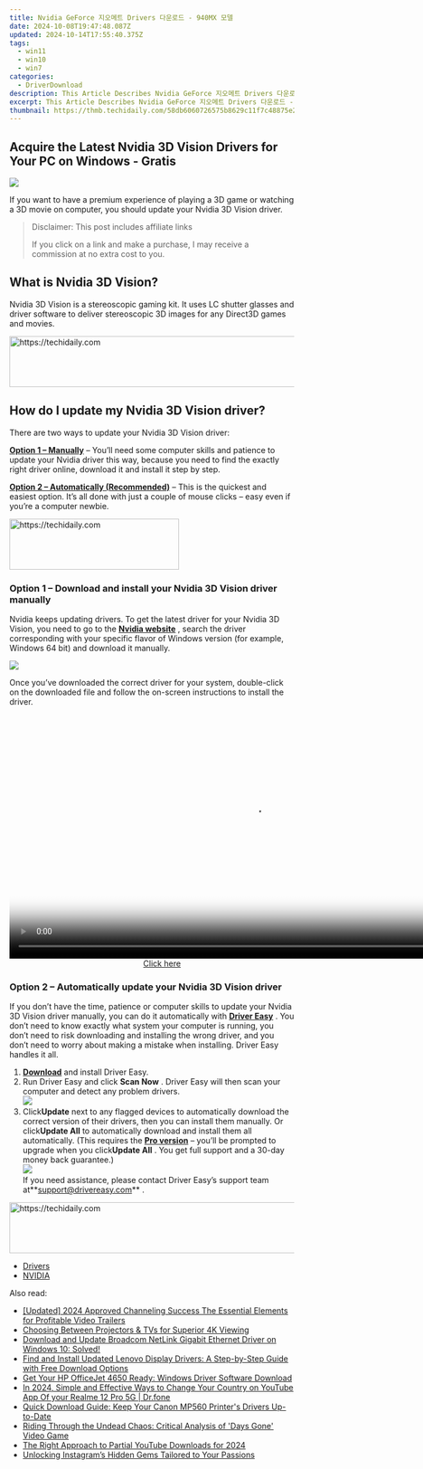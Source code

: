 ```yaml
---
title: Nvidia GeForce 지오메트 Drivers 다운로드 - 940MX 모델
date: 2024-10-08T19:47:48.087Z
updated: 2024-10-14T17:55:40.375Z
tags:
  - win11
  - win10
  - win7
categories:
  - DriverDownload
description: This Article Describes Nvidia GeForce 지오메트 Drivers 다운로드 - 940MX 모델
excerpt: This Article Describes Nvidia GeForce 지오메트 Drivers 다운로드 - 940MX 모델
thumbnail: https://thmb.techidaily.com/58db6060726575b8629c11f7c48875e22b705d59d90ff0cb47cea54cfa62bb48.jpg
---
```


## Acquire the Latest Nvidia 3D Vision Drivers for Your PC on Windows - Gratis

![](https://images.drivereasy.com/wp-content/uploads/2018/09/img_5b8ca1d0abe42.png)

 If you want to have a premium experience of playing a 3D game or watching a 3D movie on computer, you should update your Nvidia 3D Vision driver.

>  Disclaimer: This post includes affiliate links
>
>  If you click on a link and make a purchase, I may receive a commission at no extra cost to you.
>

## **What is Nvidia 3D Vision?**

 Nvidia 3D Vision is a stereoscopic gaming kit. It uses LC shutter glasses and driver software to deliver stereoscopic 3D images for any Direct3D games and movies.

<!-- affiliate ads begin -->
<a href="https://appsumo.8odi.net/c/5597632/2118311/7443" target="_top" id="2118311">
  <img src="//a.impactradius-go.com/display-ad/7443-2118311" border="0" alt="https://techidaily.com" width="728" height="90"/>
</a>
<img height="0" width="0" src="https://appsumo.8odi.net/i/5597632/2118311/7443" style="position:absolute;visibility:hidden;" border="0" />
<!-- affiliate ads end -->

## How do I update my Nvidia 3D Vision driver?

There are two ways to update your Nvidia 3D Vision driver:

[**Option 1 – Manually**](https://tools.techidaily.com/drivereasy/download/) – You’ll need some computer skills and patience to update your Nvidia driver this way, because you need to find the exactly right driver online, download it and install it step by step.

[**Option 2 – Automatically (Recommended)**](https://www.drivereasy.com/knowledge/nvidia-3d-vision-drivers-download-and-update-for-windows/#o2) – This is the quickest and easiest option. It’s all done with just a couple of mouse clicks – easy even if you’re a computer newbie.

<!-- affiliate ads begin -->
<a href="https://aligracehair.sjv.io/c/5597632/2016165/19272" target="_top" id="2016165">
  <img src="//a.impactradius-go.com/display-ad/19272-2016165" border="0" alt="https://techidaily.com" width="300" height="90"/>
</a>
<img height="0" width="0" src="https://aligracehair.sjv.io/i/5597632/2016165/19272" style="position:absolute;visibility:hidden;" border="0" />
<!-- affiliate ads end -->

### Option 1 – Download and install your Nvidia 3D Vision driver manually

 Nvidia keeps updating drivers. To get the latest driver for your Nvidia 3D Vision, you need to go to the **[Nvidia website](https://www.geforce.com/drivers)**  , search the driver corresponding with your specific flavor of Windows version (for example, Windows 64 bit) and download it manually.

![](https://images.drivereasy.com/wp-content/uploads/2018/09/img_5b8cf54320681.jpg)

 Once you’ve downloaded the correct driver for your system, double-click on the downloaded file and follow the on-screen instructions to install the driver.

<!-- affiliate ads begin -->
<span id="1424531">
					<video width="864" height="NaN" style="cursor:pointer"
           poster="//a.impactradius-go.com/display-clicktoplayimage/1424531.png"
           onclick="if(!this.playClicked){this.play();this.setAttribute('controls',true);this.playClicked=true;}">
	   <source src="//a.impactradius-go.com/display-ad/16446-1424531">
	   <img src="//a.impactradius-go.com/display-clicktoplayimage/1424531.png" style="border: none; height: 100%; width: 100%; object-fit: contain">
	</video>
	<div style="width:540px;text-align:center"><a href="javascript:window.open(decodeURIComponent('https%3A%2F%2Flaganoo.pxf.io%2Fc%2F5597632%2F1424531%2F16446'), '_blank');void(0);">Click here</a></div>
</span>
<img height="0" width="0" src="https://imp.pxf.io/i/5597632/1424531/16446" style="position:absolute;visibility:hidden;" border="0" />
<!-- affiliate ads end -->

### Option 2 – Automatically update your Nvidia 3D Vision driver

 If you don’t have the time, patience or computer skills to update your Nvidia 3D Vision driver manually, you can do it automatically with **[Driver Easy](https://tools.techidaily.com/drivereasy/download/)**  . You don’t need to know exactly what system your computer is running, you don’t need to risk downloading and installing the wrong driver, and you don’t need to worry about making a mistake when installing. Driver Easy handles it all.

1. **[Download](https://tools.techidaily.com/drivereasy/download/)**  and install Driver Easy.
2. Run Driver Easy and click **Scan Now** . Driver Easy will then scan your computer and detect any problem drivers.  
![](https://images.drivereasy.com/wp-content/uploads/2018/09/img_5b8ca55eb9848.jpg)
3. Click**Update** next to any flagged devices to automatically download the correct version of their drivers, then you can install them manually. Or click**Update All** to automatically download and install them all automatically. (This requires the **[Pro version](https://tools.techidaily.com/drivereasy/download/)**  – you’ll be prompted to upgrade when you click**Update All** . You get full support and a 30-day money back guarantee.)  
![](https://images.drivereasy.com/wp-content/uploads/2018/09/img_5b8cf71aa9a6a.jpg)  
 If you need assistance, please contact Driver Easy’s support team at**<support@drivereasy.com>** .

<!-- affiliate ads begin -->
<a href="https://appsumo.8odi.net/c/5597632/2129741/7443" target="_top" id="2129741">
  <img src="//a.impactradius-go.com/display-ad/7443-2129741" border="0" alt="https://techidaily.com" width="728" height="90"/>
</a>
<img height="0" width="0" src="https://appsumo.8odi.net/i/5597632/2129741/7443" style="position:absolute;visibility:hidden;" border="0" />
<!-- affiliate ads end -->

* [Drivers](https://tools.techidaily.com/drivereasy/download/)
* [NVIDIA](https://tools.techidaily.com/drivereasy/download/)

<ins class="adsbygoogle"
     style="display:block"
     data-ad-format="autorelaxed"
     data-ad-client="ca-pub-7571918770474297"
     data-ad-slot="1223367746"></ins>

<ins class="adsbygoogle"
     style="display:block"
     data-ad-client="ca-pub-7571918770474297"
     data-ad-slot="8358498916"
     data-ad-format="auto"
     data-full-width-responsive="true"></ins>

<span class="atpl-alsoreadstyle">Also read:</span>
<div><ul>
<li><a href="https://youtube-zero.techidaily.com/ed-2024-approved-channeling-success-the-essential-elements-for-profitable-video-trailers/"><u>[Updated] 2024 Approved Channeling Success The Essential Elements for Profitable Video Trailers</u></a></li>
<li><a href="https://fox-http.techidaily.com/choosing-between-projectors-and-tvs-for-superior-4k-viewing/"><u>Choosing Between Projectors & TVs for Superior 4K Viewing</u></a></li>
<li><a href="https://win-amazing.techidaily.com/download-and-update-broadcom-netlink-gigabit-ethernet-driver-on-windows-10-solved/"><u>Download and Update Broadcom NetLink Gigabit Ethernet Driver on Windows 10: Solved!</u></a></li>
<li><a href="https://win-amazing.techidaily.com/find-and-install-updated-lenovo-display-drivers-a-step-by-step-guide-with-free-download-options/"><u>Find and Install Updated Lenovo Display Drivers: A Step-by-Step Guide with Free Download Options</u></a></li>
<li><a href="https://win-amazing.techidaily.com/get-your-hp-officejet-4650-ready-windows-driver-software-download/"><u>Get Your HP OfficeJet 4650 Ready: Windows Driver Software Download</u></a></li>
<li><a href="https://location-social.techidaily.com/in-2024-simple-and-effective-ways-to-change-your-country-on-youtube-app-of-your-realme-12-pro-5g-drfone-by-drfone-virtual-android/"><u>In 2024, Simple and Effective Ways to Change Your Country on YouTube App Of your Realme 12 Pro 5G | Dr.fone</u></a></li>
<li><a href="https://win-amazing.techidaily.com/quick-download-guide-keep-your-canon-mp560-printers-drivers-up-to-date/"><u>Quick Download Guide: Keep Your Canon MP560 Printer's Drivers Up-to-Date</u></a></li>
<li><a href="https://buynow-tips.techidaily.com/riding-through-the-undead-chaos-critical-analysis-of-days-gone-video-game/"><u>Riding Through the Undead Chaos: Critical Analysis of 'Days Gone' Video Game</u></a></li>
<li><a href="https://youtube-data.techidaily.com/ight-approach-to-partial-youtube-downloads-for-2024/"><u>The Right Approach to Partial YouTube Downloads for 2024</u></a></li>
<li><a href="https://instagram-videos.techidaily.com/unlocking-instagrams-hidden-gems-tailored-to-your-passions/"><u>Unlocking Instagram’s Hidden Gems Tailored to Your Passions</u></a></li>
</ul></div>

